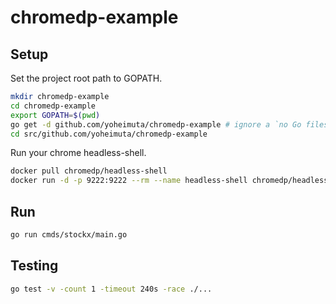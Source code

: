 # chromedp-example

## Setup

Set the project root path to GOPATH.

```bash
mkdir chromedp-example
cd chromedp-example
export GOPATH=$(pwd)
go get -d github.com/yoheimuta/chromedp-example # ignore a `no Go files` error.
cd src/github.com/yoheimuta/chromedp-example
```

Run your chrome headless-shell.

```bash
docker pull chromedp/headless-shell
docker run -d -p 9222:9222 --rm --name headless-shell chromedp/headless-shell
```

## Run

```bash
go run cmds/stockx/main.go
```

## Testing

```bash
go test -v -count 1 -timeout 240s -race ./...
```

